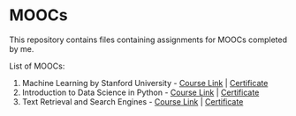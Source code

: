 # MOOCs
This repository contains files containing assignments for MOOCs completed by me.

List of MOOCs:
1. Machine Learning by Stanford University - [Course Link](https://www.coursera.org/learn/machine-learning) | [Certificate](https://www.coursera.org/account/accomplishments/verify/FGEZKVUUN3DE)
2. Introduction to Data Science in Python - [Course Link](https://www.coursera.org/learn/python-data-analysis) | [Certificate](https://www.coursera.org/account/accomplishments/verify/P7UUWATZ38YK)
3. Text Retrieval and Search Engines - [Course Link](https://www.coursera.org/learn/text-retrieval) | [Certificate](https://www.coursera.org/account/accomplishments/verify/M2RB96PSL44G)
